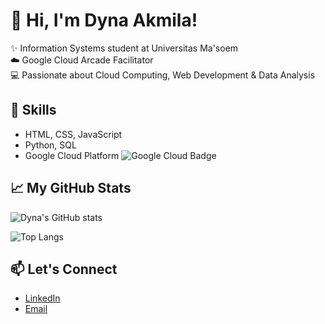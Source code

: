 # 👋 Hi, I'm Dyna Akmila!

✨ Information Systems student at Universitas Ma'soem  
☁️ Google Cloud Arcade Facilitator  
💻 Passionate about Cloud Computing, Web Development & Data Analysis

## 🚀 Skills
- HTML, CSS, JavaScript
- Python, SQL
- Google Cloud Platform
![Google Cloud Badge](https://cdn.qwiklabs.com/Q3q8iU%2B3%2F5vrRb%2FHPgI86XIsGLdErHa3uLKJ%2Brxfs7Y%3D)

## 📈 My GitHub Stats

![Dyna's GitHub stats](https://github-readme-stats.vercel.app/api?username=Dynaakmila&show_icons=true&theme=radical)

![Top Langs](https://github-readme-stats.vercel.app/api/top-langs/?username=Dynaakmila&layout=compact&theme=radical)

## 📫 Let's Connect
- [LinkedIn](https://www.linkedin.com/in/dyna-akmila/)
- [Email](dynaakmila17@gmail.com)
